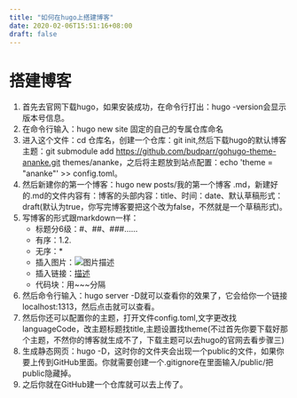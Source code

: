 ```yaml
---
title: "如何在hugo上搭建博客"
date: 2020-02-06T15:51:16+08:00
draft: false
---
```

# 搭建博客

1. 首先去官网下载hugo，如果安装成功，在命令行打出：hugo -version会显示版本号信息。
2. 在命令行输入：hugo new site 固定的自己的专属仓库命名
3. 进入这个文件：cd 仓库名，创建一个仓库：git init,然后下载hugo的默认博客主题：git submodule add https://github.com/budparr/gohugo-theme-ananke.git themes/ananke，之后将主题放到站点配置：echo 'theme = "ananke"' >> config.toml。
4. 然后新建你的第一个博客：hugo new posts/我的第一个博客 .md，新建好的.md的文件内容有：博客的头部内容：title、时间：date、默认草稿形式：draft(默认为true，你写完博客要把这个改为false，不然就是一个草稿形式)。
5. 写博客的形式跟markdown一样：
    * 标题分6级：#、##、###……
    * 有序：1.2.
    * 无序：*
    * 插入图片：![图片描述](图片链接)
    * 插入链接：[描述](链接)
    * 代码块：用~~~分隔
6. 然后命令行输入：hugo server -D就可以查看你的效果了，它会给你一个链接localhost:1313，然后点击就可以查看。
7. 然后你还可以配置你的主题，打开文件config.toml,文字更改找languageCode，改主题标题找title,主题设置找theme(不过首先你要下载好那个主题，不然你的博客就生成不了，下载主题可以去hugo的官网去看步骤三)
8. 生成静态网页：hugo -D，这时你的文件夹会出现一个public的文件，如果你要上传到GitHub里面。你就需要创建一个.gitignore在里面输入/public/把public隐藏掉。
9. 之后你就在GitHub建一个仓库就可以去上传了。
